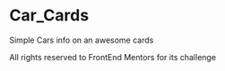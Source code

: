 # Car_Cards
Simple Cars info on an awesome cards

All rights reserved to FrontEnd Mentors for its challenge
